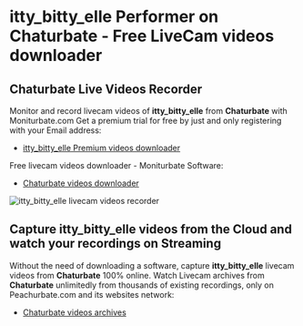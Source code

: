 # itty_bitty_elle Performer on Chaturbate - Free LiveCam videos downloader

## Chaturbate Live Videos Recorder

Monitor and record livecam videos of **itty_bitty_elle** from **Chaturbate** with Moniturbate.com
Get a premium trial for free by just and only registering with your Email address:
* [itty_bitty_elle Premium videos downloader](https://moniturbate.com/request-demo-licence-key.html)

Free livecam videos downloader - Moniturbate Software:
* [Chaturbate videos downloader](https://moniturbate.com/moniturbate-download-software.html)

![itty_bitty_elle livecam videos recorder](https://peachurnet.com/templates/moniturbate-software.png)


## Capture itty_bitty_elle videos from the Cloud and watch your recordings on Streaming

Without the need of downloading a software, capture **itty_bitty_elle** livecam videos from **Chaturbate** 100% online.
Watch Livecam archives from **Chaturbate** unlimitedly from thousands of existing recordings, only on Peachurbate.com and its websites network:
* [Chaturbate videos archives](https://peachurnet.com/)